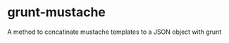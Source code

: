 grunt-mustache
==============

A method to concatinate mustache templates to a JSON object with grunt